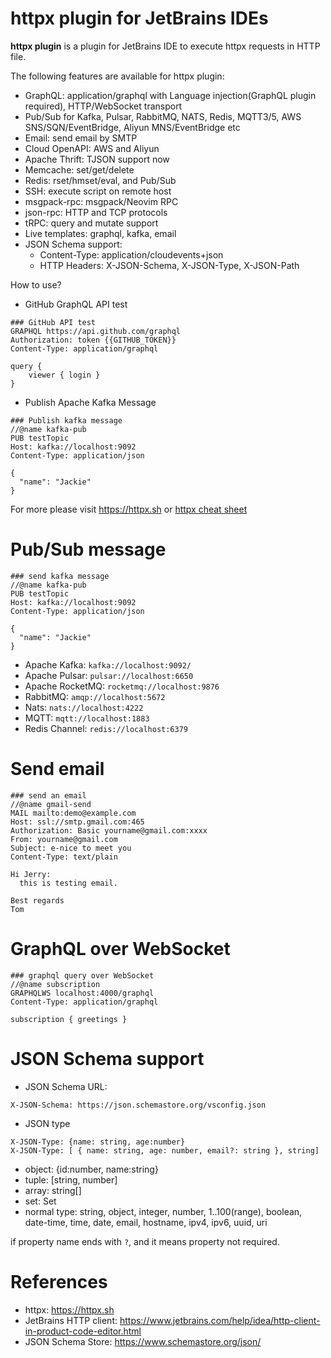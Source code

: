 httpx plugin for JetBrains IDEs
==============================

<!-- Plugin description -->
**httpx plugin** is a plugin for JetBrains IDE to execute httpx requests in HTTP file.

The following features are available for httpx plugin:

- GraphQL: application/graphql with Language injection(GraphQL plugin required), HTTP/WebSocket transport
- Pub/Sub for Kafka, Pulsar, RabbitMQ, NATS, Redis, MQTT3/5, AWS SNS/SQN/EventBridge, Aliyun MNS/EventBridge etc
- Email: send email by SMTP
- Cloud OpenAPI: AWS and Aliyun
- Apache Thrift: TJSON support now
- Memcache: set/get/delete
- Redis: rset/hmset/eval, and Pub/Sub
- SSH: execute script on remote host
- msgpack-rpc: msgpack/Neovim RPC
- json-rpc: HTTP and TCP protocols
- tRPC: query and mutate support
- Live templates: graphql, kafka, email
- JSON Schema support:
    * Content-Type: application/cloudevents+json
    * HTTP Headers:  X-JSON-Schema, X-JSON-Type, X-JSON-Path

How to use?

* GitHub GraphQL API test

```
### GitHub API test
GRAPHQL https://api.github.com/graphql
Authorization: token {{GITHUB_TOKEN}}
Content-Type: application/graphql

query {
    viewer { login }
}
```

* Publish Apache Kafka Message

```
### Publish kafka message
//@name kafka-pub
PUB testTopic
Host: kafka://localhost:9092
Content-Type: application/json

{
  "name": "Jackie"
}
```

For more please visit https://httpx.sh or [httpx cheat sheet](https://cheatography.com/linux-china/cheat-sheets/httpx/)

<!-- Plugin description end -->

# Pub/Sub message

```
### send kafka message
//@name kafka-pub
PUB testTopic
Host: kafka://localhost:9092
Content-Type: application/json

{
  "name": "Jackie"
}
```

* Apache Kafka: `kafka://localhost:9092/`
* Apache Pulsar: `pulsar://localhost:6650`
* Apache RocketMQ: `rocketmq://localhost:9876`
* RabbitMQ: `amqp://localhost:5672`
* Nats:  `nats://localhost:4222`
* MQTT: `mqtt://localhost:1883`
* Redis Channel: `redis://localhost:6379`

# Send email

```
### send an email
//@name gmail-send
MAIL mailto:demo@example.com
Host: ssl://smtp.gmail.com:465
Authorization: Basic yourname@gmail.com:xxxx
From: yourname@gmail.com
Subject: e-nice to meet you
Content-Type: text/plain
                
Hi Jerry:
  this is testing email.
                
Best regards
Tom
```

# GraphQL over WebSocket

```
### graphql query over WebSocket
//@name subscription
GRAPHQLWS localhost:4000/graphql
Content-Type: application/graphql

subscription { greetings }
```

# JSON Schema support

* JSON Schema URL:

```
X-JSON-Schema: https://json.schemastore.org/vsconfig.json
```

* JSON type

```
X-JSON-Type: {name: string, age:number}
X-JSON-Type: [ { name: string, age: number, email?: string }, string]
```

* object: {id:number, name:string}
* tuple: [string, number]
* array: string[]
* set: Set<string>
* normal type: string, object, integer, number, 1..100(range), boolean, date-time, time, date, email, hostname, ipv4, ipv6, uuid, uri

if property name ends with `?`, and it means property not required.

# References

* httpx: https://httpx.sh
* JetBrains HTTP client: https://www.jetbrains.com/help/idea/http-client-in-product-code-editor.html
* JSON Schema Store: https://www.schemastore.org/json/






